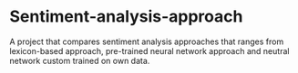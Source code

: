 # Sentiment-analysis-approach

A project that compares sentiment analysis approaches that ranges from lexicon-based approach, pre-trained neural network approach and neutral network custom trained on own data.
